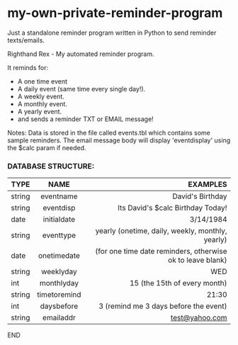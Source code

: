 # my-own-private-reminder-program
Just a standalone reminder program written in Python to send reminder texts/emails.

Righthand Rex - My automated reminder program.

It reminds for:
 - A one time event
 - A daily event (same time every single day!).
 - A weekly event.
 - A monthly event.
 - A yearly event.
 - and sends a reminder TXT or EMAIL message!

Notes: 
Data is stored in the file called events.tbl which contains some sample reminders.
The email message body will display 'eventdisplay' using the $calc param if needed.

 ### DATABASE STRUCTURE:

| TYPE | NAME | EXAMPLES |  
|-----------|:-----------:|-----------:|  
| string | eventname | David's Birthday |  
| string | eventdisp | Its David's $calc Birthday Today! |  
| date   | initialdate | 3/14/1984 |  
| string | eventtype | yearly (onetime, daily, weekly, monthly, yearly) |  
| date   | onetimedate | (for one time date reminders, otherwise ok to leave blank) |  
| string | weeklyday | WED |  
| int    | monthlyday | 15 (the 15th of every month) |  
| string | timetoremind | 21:30 |  
| int    | daysbefore | 3 (remind me 3 days before the event) |  
| string | emailaddr | test@yahoo.com |  

END
